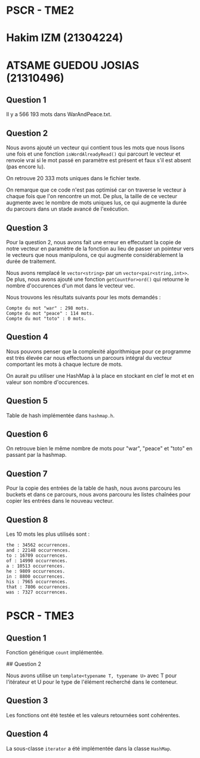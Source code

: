 # PSCR - TME2

# Hakim IZM (21304224)
# ATSAME GUEDOU JOSIAS (21310496)

## Question 1

Il y a 566 193 mots dans WarAndPeace.txt.

## Question 2

Nous avons ajouté un vecteur qui contient tous les mots que nous lisons une fois et une fonction `isWordAlreadyRead()` qui parcourt le vecteur et renvoie vrai si le mot passé en paramètre est présent et faux s'il est absent (pas encore lu).

On retrouve 20 333 mots uniques dans le fichier texte.

On remarque que ce code n'est pas optimisé car on traverse le vecteur à chaque fois que l'on rencontre un mot. De plus, la taille de ce vecteur augmente avec le nombre de mots uniques lus, ce qui augmente la durée du parcours dans un stade avancé de l'exécution.

## Question 3

Pour la question 2, nous avons fait une erreur en effecutant la copie de notre vecteur en paramètre de la fonction au lieu de passer un pointeur vers le vecteurs que nous manipulons, ce qui augmente considérablement la durée de traitement.

Nous avons remplacé le `vector<string>` par un `vector<pair<string,int>>`. De plus, nous avons ajouté une fonction `getCountFor>ord()` qui retourne le nombre d'occurences d'un mot dans le vecteur vec.

Nous trouvons les résultats suivants pour les mots demandés :

```
Compte du mot "war" : 298 mots.
Compte du mot "peace" : 114 mots.
Compte du mot "toto" : 0 mots.
```

## Question 4

Nous pouvons penser que la complexité algorithmique pour ce programme est très élevée car nous effectuons un parcours intégral du vecteur comportant les mots à chaque lecture de mots.

On aurait pu utiliser une HashMap à la place en stockant en clef le mot et en valeur son nombre d'occurences.

## Question 5

Table de hash implémentée dans `hashmap.h`.

## Question 6

On retrouve bien le même nombre de mots pour "war", "peace" et "toto" en passant par la hashmap.

## Question 7

Pour la copie des entrées de la table de hash, nous avons parcouru les buckets et dans ce parcours, nous avons parcouru les listes chaînées pour copier les entrées dans le nouveau vecteur.

## Question 8

Les 10 mots les plus utilisés sont :

```
the : 34562 occurrences.
and : 22148 occurrences.
to : 16709 occurrences.
of : 14990 occurrences.
a : 10513 occurrences.
he : 9809 occurrences.
in : 8800 occurrences.
his : 7965 occurrences.
that : 7806 occurrences.
was : 7327 occurrences.
```

# PSCR - TME3

## Question 1

Fonction générique `count` implémentée.

## Question 2

Nous avons utilise un `template<typename T, typename U>` avec T pour l'itérateur et U pour le type de l'élément recherché dans le conteneur.

## Question 3

Les fonctions ont été testée et les valeurs retournées sont cohérentes.

## Question 4

La sous-classe `iterator` a été implémentée dans la classe `HashMap`.